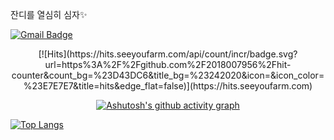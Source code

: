 <!--
### Hey 👋, This is Chaea Kim
**2018007956/2018007956** is a ✨ _special_ ✨ repository because its `README.md` (this file) appears on your GitHub profile.

Here are some ideas to get you started:

- 🔭 I’m currently working on ...
- 🌱 I’m currently learning ...
- 👯 I’m looking to collaborate on ...
- 🤔 I’m looking for help with ...
- 💬 Ask me about ...
- 📫 How to reach me: ...
- 😄 Pronouns: ...
- ⚡ Fun fact: ...

<p align='left'> Hi </p>
-->

잔디를 열심히 심자✨

[![Gmail Badge](https://img.shields.io/badge/-chaea11s0@gmail.com-c14438?style=flat&logo=Gmail&logoColor=white&link=mailto:chaea11s0@gmail.com)](mailto:chaea11s0@gmail.com) 

<div align="center">
[![Hits](https://hits.seeyoufarm.com/api/count/incr/badge.svg?url=https%3A%2F%2Fgithub.com%2F2018007956%2Fhit-counter&count_bg=%23D43DC6&title_bg=%23242020&icon=&icon_color=%23E7E7E7&title=hits&edge_flat=false)](https://hits.seeyoufarm.com)

[![Ashutosh's github activity graph](https://github-readme-activity-graph.cyclic.app/graph?username=2018007956)](https://github.com/2018007956/github-readme-activity-graph)
</div>

[![Top Langs](https://github-readme-stats.vercel.app/api/top-langs/?username=2018007956&layout=compact)](https://github.com/2018007956/github-readme-stats)

